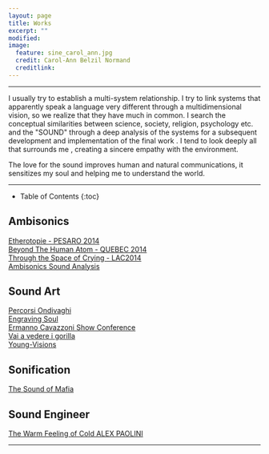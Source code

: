 ```yaml
---
layout: page
title: Works
excerpt: ""
modified: 
image:
  feature: sine_carol_ann.jpg
  credit: Carol-Ann Belzil Normand
  creditlink: 
---
```


---
I usually try to establish a multi-system relationship.
I try to link systems that apparently speak a language very different through a multidimensional vision, so we realize that they have much in common.
I search the conceptual similarities between science, society, religion, psychology etc. and the "SOUND" through a deep analysis of the systems for a subsequent development and implementation of the final work .
I tend to look deeply all that surrounds me , creating a sincere empathy with the environment. 

The love for the sound improves human and natural communications, it sensitizes my soul and helping me to understand the world.

---


* Table of Contents
{:toc}


## Ambisonics

 <div markdown="0"><a href="/works/etherotopie" class="btn">Etherotopie - PESARO 2014</a></div>
<div markdown="0"><a href="/works/beyond" class="btn">Beyond The Human Atom - QUEBEC 2014</a></div>
<div markdown="0"><a href="/works/tincry" class="btn">Through the Space of Crying  - LAC2014</a></div>
<div markdown="0"><a href="http://ecoacoustics.sciencesconf.org/34572" class="btn">Ambisonics Sound
Analysis</a></div>

## Sound Art

<div markdown="0"><a href="/works/percorsi" class="btn">Percorsi Ondivaghi</a></div>
<div markdown="0"><a href="/works/soul" class="btn">Engraving Soul</a></div>
<div markdown="0"><a href="/works/cavazzoni" class="btn">Ermanno Cavazzoni Show Conference</a></div>
<div markdown="0"><a href="/works/gorilla" class="btn">Vai a vedere i gorilla</a></div>
<div markdown="0"><a href="/works/young" class="btn">Young-Visions</a></div>

## Sonification

<div markdown="0"><a href="/works/sound_mafia" class="btn">The Sound of Mafia</a></div>

## Sound Engineer

<div markdown="0"><a href="/works/warm" class="btn">The Warm Feeling of Cold ALEX PAOLINI</a></div>


 
---






